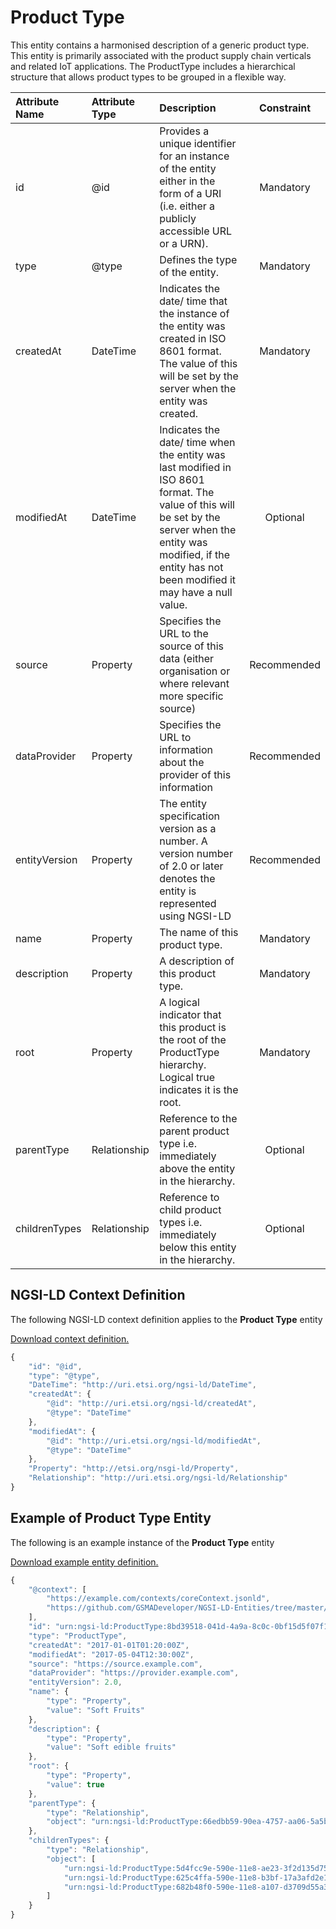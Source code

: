 # Product Type
This entity contains a harmonised description of a generic product type. This entity is primarily associated with the product supply chain verticals and related IoT applications. The ProductType includes a hierarchical structure that allows product types to be grouped in a flexible way.

| Attribute Name | Attribute Type | Description | Constraint |
|:--- |:--- |:--- |:---:|
| id | @id | Provides a unique identifier for an instance of the entity either in the form of a URI (i.e. either a publicly accessible URL or a URN). | Mandatory |
| type | @type | Defines the type of the entity. | Mandatory |
| createdAt | DateTime | Indicates the date/ time that the instance of the entity was created in ISO 8601 format. The value of this will be set by the server when the entity was created. | Mandatory |
| modifiedAt | DateTime | Indicates the date/ time when the entity was last modified in ISO 8601 format. The value of this will be set by the server when the entity was modified, if the entity has not been modified it may have a null value. | Optional |
| source | Property | Specifies the URL to the source of this data (either organisation or where relevant more specific source) | Recommended |
| dataProvider | Property | Specifies the URL to information about the provider of this information | Recommended |
| entityVersion | Property | The entity specification version as a number. A version number of 2.0 or later denotes the entity is represented using NGSI-LD | Recommended |
| name | Property | The name of this product type. | Mandatory |
| description | Property | A description of this product type. | Mandatory |
| root | Property | A logical indicator that this product is the root of the ProductType hierarchy. Logical true indicates it is the root. | Mandatory |
| parentType | Relationship | Reference to the parent product type i.e. immediately above the entity in the hierarchy. | Optional |
| childrenTypes | Relationship | Reference to child product types i.e. immediately below this entity in the hierarchy. | Optional |

## NGSI-LD Context Definition
The following NGSI-LD context definition applies to the **Product Type** entity

[Download context definition.](../examples/Product-Type-context.jsonld)

```JavaScript
{
    "id": "@id",
    "type": "@type",
    "DateTime": "http://uri.etsi.org/ngsi-ld/DateTime",
    "createdAt": {
        "@id": "http://uri.etsi.org/ngsi-ld/createdAt",
        "@type": "DateTime"
    },
    "modifiedAt": {
        "@id": "http://uri.etsi.org/ngsi-ld/modifiedAt",
        "@type": "DateTime"
    },
    "Property": "http://etsi.org/nsgi-ld/Property",
    "Relationship": "http://uri.etsi.org/ngsi-ld/Relationship"
}
```
## Example of Product Type Entity
The following is an example instance of the **Product Type** entity

[Download example entity definition.](../examples/Product-Type.jsonld)

```JavaScript
{
    "@context": [
        "https://example.com/contexts/coreContext.jsonld",
        "https://github.com/GSMADeveloper/NGSI-LD-Entities/tree/master/examples/Product-Type-context.jsonld"
    ],
    "id": "urn:ngsi-ld:ProductType:8bd39518-041d-4a9a-8c0c-0bf15d5f07f1",
    "type": "ProductType",
    "createdAt": "2017-01-01T01:20:00Z",
    "modifiedAt": "2017-05-04T12:30:00Z",
    "source": "https://source.example.com",
    "dataProvider": "https://provider.example.com",
    "entityVersion": 2.0,
    "name": {
        "type": "Property",
        "value": "Soft Fruits"
    },
    "description": {
        "type": "Property",
        "value": "Soft edible fruits"
    },
    "root": {
        "type": "Property",
        "value": true
    },
    "parentType": {
        "type": "Relationship",
        "object": "urn:ngsi-ld:ProductType:66edbb59-90ea-4757-aa06-5a5b95675092"
    },
    "childrenTypes": {
        "type": "Relationship",
        "object": [
            "urn:ngsi-ld:ProductType:5d4fcc9e-590e-11e8-ae23-3f2d135d7537",
            "urn:ngsi-ld:ProductType:625c4ffa-590e-11e8-b3bf-17a3afd2e135",
            "urn:ngsi-ld:ProductType:682b48f0-590e-11e8-a107-d3709d55a369"
        ]
    }
}
```
